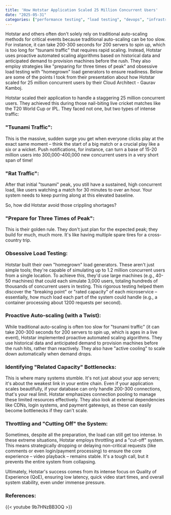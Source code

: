 ```yaml
---
title: 'How Hotstar Application Scaled 25 Million Concurrent Users'
date: "2025-05-31"
categories: ["performance testing", "load testing", "devops", "infrastructure", "cloud"]
---
```


Hotstar and others often don't solely rely on traditional auto-scaling methods for critical events because traditional auto-scaling can be too slow. For instance, it can take 200-300 seconds for 200 servers to spin up, which is too long for "tsunami traffic" that requires rapid scaling. Instead, Hotstar uses proactive automated scaling algorithms based on historical data and anticipated demand to provision machines before the rush. They also employ strategies like "preparing for three times of peak" and obsessive load testing with "homegrown" load generators to ensure readiness. Below are some of the points I took from their presentation about how Hotstar scaled for 25 million concurrent users by their Cloud Architect - Gaurav Kamboj.

Hotstar scaled their application to handle a staggering 25 million concurrent users. They achieved this during those nail-biting live cricket matches like the T20 World Cup or IPL. They faced not one, but two types of intense traffic:

### "Tsunami Traffic":
This is the massive, sudden surge you get when everyone clicks play at the exact same moment – think the start of a big match or a crucial play like a six or a wicket. Push notifications, for instance, can turn a base of 15-20 million users into 300,000-400,000 new concurrent users in a very short span of time!

### "Rat Traffic": 
After that initial "tsunami" peak, you still have a sustained, high concurrent load, like users watching a match for 30 minutes to over an hour. Your system needs to keep purring along at this elevated baseline.

So, how did Hotstar avoid those crippling shortages?

### "Prepare for Three Times of Peak":
This is their golden rule. They don't just plan for the expected peak; they build for much, much more. It's like having multiple spare tires for a cross-country trip.

### Obsessive Load Testing:
Hotstar built their own "homegrown" load generators. These aren't just simple tools; they're capable of simulating up to 1.2 million concurrent users from a single location. To achieve this, they'd use large machines (e.g., 40-50 machines) that could each simulate 3,000 users, totaling hundreds of thousands of concurrent users in testing. This rigorous testing helped them discover the "breaking point" or "rated capacity" of each microservice – essentially, how much load each part of the system could handle (e.g., a container processing about 1200 requests per second).

### Proactive Auto-scaling (with a Twist):
While traditional auto-scaling is often too slow for "tsunami traffic" (it can take 200-300 seconds for 200 servers to spin up, which is ages in a live event), Hotstar implemented proactive automated scaling algorithms. They use historical data and anticipated demand to provision machines before the rush hits, rather than reactively. They also have "active cooling" to scale down automatically when demand drops.

### Identifying "Related Capacity" Bottlenecks:
This is where many systems stumble. It's not just about your app servers; it's about the weakest link in your entire chain. Even if your application scales beautifully, if your database can only handle 200-300 connections, that's your real limit. Hotstar emphasizes connection pooling to manage these limited resources effectively. They also look at external dependencies like CDNs, login systems, and payment gateways, as these can easily become bottlenecks if they can't scale.

### Throttling and "Cutting Off" the System:
Sometimes, despite all the preparation, the load can still get too intense. In these extreme situations, Hotstar employs throttling and a "cut-off" system. This means strategically dropping or delaying non-critical requests (like comments or even login/payment processing) to ensure the core experience – video playback – remains stable. It's a tough call, but it prevents the entire system from collapsing.

Ultimately, Hotstar's success comes from its intense focus on Quality of Experience (QoE), ensuring low latency, quick video start times, and overall system stability, even under immense pressure.

### References:

{{< youtube 9b7HNzBB3OQ >}}
